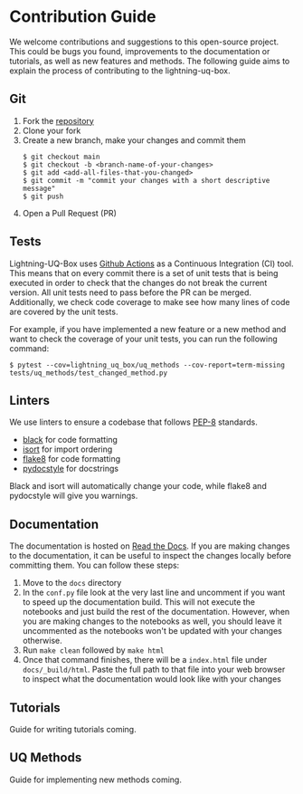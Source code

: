 # Contribution Guide

We welcome contributions and suggestions to this open-source project. This could be bugs you found, improvements to the documentation or tutorials, as well as new features and methods. The following guide aims to explain the process of contributing to the lightning-uq-box.

## Git

1. Fork the [repository](https://github.com/lightning-uq-box/lightning-uq-box)
2. Clone your fork
3. Create a new branch, make your changes and commit them
    ```console
    $ git checkout main
    $ git checkout -b <branch-name-of-your-changes>
    $ git add <add-all-files-that-you-changed>
    $ git commit -m "commit your changes with a short descriptive message"
    $ git push
    ```
4. Open a Pull Request (PR)

## Tests

Lightning-UQ-Box uses [Github Actions](https://docs.github.com/en/actions) as a Continuous Integration (CI) tool. This means that on every commit there is a set of unit tests that is being executed in order to check that the changes do not break the current version. All unit tests need to pass before the PR can be merged. Additionally, we check code coverage to make see how many lines of code are covered by the unit tests.

For example, if you have implemented a new feature or a new method and want to check the coverage of your unit tests, you can run the following command:

```console
$ pytest --cov=lightning_uq_box/uq_methods --cov-report=term-missing tests/uq_methods/test_changed_method.py
```

## Linters

We use linters to ensure a codebase that follows [PEP-8](https://peps.python.org/pep-0008/) standards.

* [black](https://black.readthedocs.io/) for code formatting
* [isort](https://pycqa.github.io/isort/) for import ordering
* [flake8](https://flake8.pycqa.org/) for code formatting
* [pydocstyle](https://www.pydocstyle.org/) for docstrings

Black and isort will automatically change your code, while flake8 and pydocstyle will give you warnings.

## Documentation

The documentation is hosted on [Read the Docs](https://readthedocs.org/). If you are making changes to the documentation, it can be useful to inspect the changes locally before committing them. You can follow these steps:

1. Move to the `docs` directory
2. In the `conf.py` file look at the very last line and uncomment if you want to speed up the documentation build. This will not execute the notebooks and just build the rest of the documentation. However, when you are making changes to the notebooks as well, you should leave it uncommented as the notebooks won't be updated with your changes otherwise.
3. Run `make clean` followed by `make html`
4. Once that command finishes, there will be a `index.html` file under `docs/_build/html`. Paste the full path to that file into your web browser to inspect what the documentation would look like with your changes

## Tutorials

Guide for writing tutorials coming.

## UQ Methods

Guide for implementing new methods coming.
